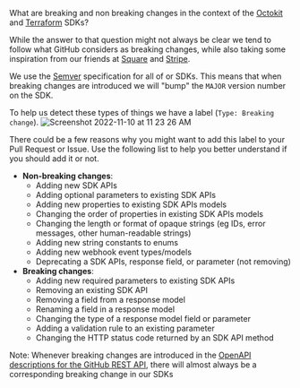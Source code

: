 What are breaking and non breaking changes in the context of the [Octokit](https://github.com/octokit) and [Terraform](https://github.com/integrations/terraform-provider-github) SDKs?

While the answer to that question might not always be clear we tend to follow what GitHub considers as breaking changes, 
while also taking some inspiration from our friends at [Square](https://developer.squareup.com/docs/build-basics/versioning-overview)
and [Stripe](https://stripe.com/docs/upgrades#what-changes-does-stripe-consider-to-be-backwards-compatible).

We use the [Semver](https://semver.org/) specification for all of or SDKs. 
This means that when breaking changes are introduced we will "bump" the `MAJOR` version number on the SDK.

To help us detect these types of things we have a label (`Type: Breaking change`).
![Screenshot 2022-11-10 at 11 23 26 AM](https://user-images.githubusercontent.com/139819/201164127-861f658b-6039-48f8-b4fb-3054f710cc1a.png)

There could be a few reasons why you might want to add this label to your Pull Request or Issue.  Use the following list to help you better understand if you should add it or not.

- __Non-breaking changes__:
  - Adding new SDK APIs
  - Adding optional parameters to existing SDK APIs 
  - Adding new properties to existing SDK APIs models 
  - Changing the order of properties in existing SDK APIs models 
  - Changing the length or format of opaque strings (eg IDs, error messages, other human-readable strings)
  - Adding new string constants to enums
  - Adding new webhook event types/models
  - Deprecating a SDK APIs, response field, or parameter (not removing)
- __Breaking changes__: 
  - Adding new required parameters to existing SDK APIs
  - Removing an existing SDK API
  - Removing a field from a response model
  - Renaming a field in a response model
  - Changing the type of a response model field or parameter 
  - Adding a validation rule to an existing parameter 
  - Changing the HTTP status code returned by an SDK API method

Note:  Whenever breaking changes are introduced in the [OpenAPI descriptions for the GitHub REST API](https://github.com/github/rest-api-description), 
there will almost always be a corresponding breaking change in our SDKs
